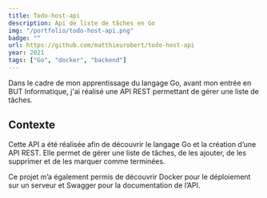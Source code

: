 ```yaml
---
title: Todo-host-api
description: Api de liste de tâches en Go
img: "/portfolio/todo-host-api.png"
badge: ""
url: https://github.com/matthieurobert/todo-host-api
year: 2021
tags: ["Go", "docker", "backend"]
---
```

Dans le cadre de mon apprentissage du langage Go, avant mon entrée en BUT Informatique, j'ai réalisé une API REST permettant de gérer une liste de tâches. 

## Contexte

Cette API a été réalisée afin de découvrir le langage Go et la création d’une API REST. Elle permet de gérer une liste de tâches, de les ajouter, de les supprimer et de les marquer comme terminées.

Ce projet m’a également permis de découvrir Docker pour le déploiement sur un serveur et Swagger pour la documentation de l’API.